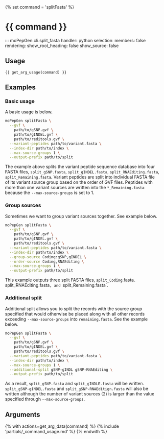 {% set command = 'splitFasta' %}
# {{ command }}

::: moPepGen.cli.split_fasta
	handler: python
    selection:
      members: false
    rendering:
      show_root_heading: false
      show_source: false

## Usage

```
{{ get_arg_usage(command) }}
```

## Examples

### Basic usage

A basic usage is below.

```bash
moPepGen splitFasta \
  --gvf \
    path/to/gSNP.gvf \
    path/to/gINDEL.gvf \
    path/to/reditools.gvf \
  --variant-peptides path/to/variant.fasta \
  --index-dir path/to/index \
  --max-source-groups 1 \
  --output-prefix path/to/split
```

The example above splits the variant peptide sequence database into four FASTA files, `split_gSNP.fasta`, `split_gINDEL.fasta`, `split_RNAEditing.fasta`, `split_Remaining.fasta`. Variant peptides are split into individual FASTA file of its variant source group based on the order of GVF files. Peptides with more than one variant sources are written into the `*_Remaining.fasta` because the `--max-source-groups` is set to 1.

### Group sources

Sometimes we want to group variant sources together. See example below.

```bash
moPepGen splitFasta \
  --gvf \
    path/to/gSNP.gvf \
    path/to/gINDEL.gvf \
    path/to/reditools.gvf \
  --variant-peptides path/to/variant.fasta \
  --index-dir path/to/index \
  --group-source Coding:gSNP,gINDEL \
  --order-source Coding,RNAEditing \
  --max-source-groups 1 \
  --output-prefix path/to/split
```

This example outputs three split FASTA files, `split_Coding`.fasta`, `split_RNAEditing.fasta`, and `split_Remaining.fasta`.

### Additional split

Additional split allows you to split the records with the source group specified that would otherwise be placed along with all other records exceeding `--max-source-groups` into `remaining.fasta`. See the example below.

```bash
moPepGen splitFasta \
  --gvf \
    path/to/gSNP.gvf \
    path/to/gINDEL.gvf \
    path/to/reditools.gvf \
  --variant-peptides path/to/variant.fasta \
  --index-dir path/to/index \
  --max-source-groups 1 \
  --additional-split gSNP-gINDL gSNP-RNAEditing \
  --output-prefix path/to/split
```

As a result, `split_gSNP.fasta` and `split_gINDLE.fasta` will be written. `split_gSNP-gINDEL.fasta` and `split_gSNP-RNAEditign.fasta` will also be written although the number of variant sources (2) is larger than the value specified through `--max-source-groups`.

## Arguments

{% with actions=get_arg_data(command) %}
{% include 'partials/_command_usage.md' %}
{% endwith %}
